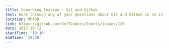 ```yaml
---
title: Coworking Session - Git and Github
text: Work through any of your questions about Git and Github in an informal session.
location: MP408
link: https://github.com/UofTCoders/Events/issues/120
date: 2017-10-12
startTime: '18:10'
endTime: '19:30'
---
```

